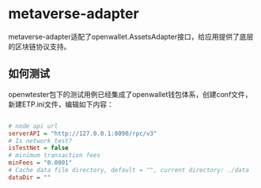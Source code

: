 # metaverse-adapter

metaverse-adapter适配了openwallet.AssetsAdapter接口，给应用提供了底层的区块链协议支持。

## 如何测试

openwtester包下的测试用例已经集成了openwallet钱包体系，创建conf文件，新建ETP.ini文件，编辑如下内容：

```ini

# node api url
serverAPI = "http://127.0.0.1:8090/rpc/v3"
# Is network test?
isTestNet = false
# minimum transaction fees
minFees = "0.0001"
# Cache data file directory, default = "", current directory: ./data
dataDir = ""

```
